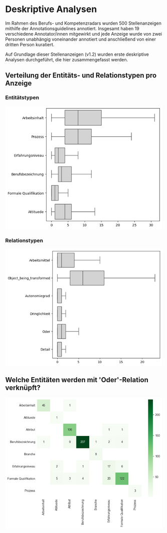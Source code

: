 # Deskriptive Analysen
Im Rahmen des Berufs- und Kompetenzradars wurden 500 Stellenanzeigen mithilfe der Annotationsguidelines annotiert. Insgesamt haben 19 verschiedene Annotator/innen mitgewirkt und jede Anzeige wurde von zwei Personen unabhängig voneinander annotiert und anschließend von einer dritten Person kuratiert.

Auf Grundlage dieser Stellenanzeigen (v1.2) wurden erste deskriptive Analysen durchgeführt, die hier zusammengefasst werden.

## Verteilung der Entitäts- und Relationstypen pro Anzeige

### Entitätstypen
<img src="./images/entities_per_oja.png" width="500" alt="entities_per_oja"/>

### Relationstypen
<img src="./images/relations_per_oja.png" width="500" alt="relations_per_oja"/>


## Welche Entitäten werden mit 'Oder'-Relation verknüpft?
<img src="./images/heatmap_oder.png" width="500" alt="heatmap_oder_relation"/>
